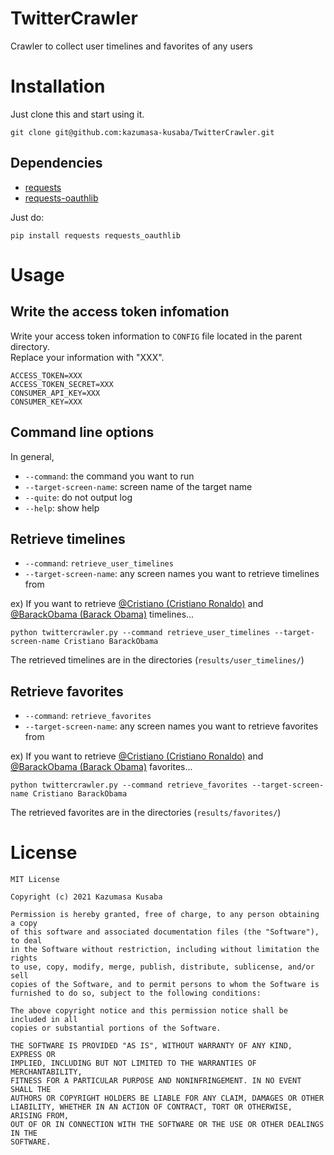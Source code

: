 # TwitterCrawler
Crawler to collect user timelines and favorites of any users

# Installation
Just clone this and start using it.  
```console
git clone git@github.com:kazumasa-kusaba/TwitterCrawler.git
```

## Dependencies
* [requests](https://github.com/psf/requests)  
* [requests-oauthlib](https://github.com/requests/requests-oauthlib)  

Just do:  
```console
pip install requests requests_oauthlib
```

# Usage

## Write the access token infomation
Write your access token information to `CONFIG` file located in the parent directory.    
Replace your information with "XXX".  
```CONFIG
ACCESS_TOKEN=XXX
ACCESS_TOKEN_SECRET=XXX
CONSUMER_API_KEY=XXX
CONSUMER_KEY=XXX
```

## Command line options
In general,  
* `--command`: the command you want to run
* `--target-screen-name`: screen name of the target name
* `--quite`: do not output log
* `--help`: show help

## Retrieve timelines
* `--command`: `retrieve_user_timelines`
* `--target-screen-name`: any screen names you want to retrieve timelines from

ex) If you want to retrieve [@Cristiano (Cristiano Ronaldo)](https://twitter.com/cristiano) and [@BarackObama (Barack Obama)](https://twitter.com/barackobama) timelines...  
```console
python twittercrawler.py --command retrieve_user_timelines --target-screen-name Cristiano BarackObama
```
The retrieved timelines are in the directories (`results/user_timelines/`)

## Retrieve favorites
* `--command`: `retrieve_favorites`
* `--target-screen-name`: any screen names you want to retrieve favorites from

ex) If you want to retrieve [@Cristiano (Cristiano Ronaldo)](https://twitter.com/cristiano) and [@BarackObama (Barack Obama)](https://twitter.com/barackobama) favorites...  
```console
python twittercrawler.py --command retrieve_favorites --target-screen-name Cristiano BarackObama
```
The retrieved favorites are in the directories (`results/favorites/`)

# License
```
MIT License

Copyright (c) 2021 Kazumasa Kusaba

Permission is hereby granted, free of charge, to any person obtaining a copy
of this software and associated documentation files (the "Software"), to deal
in the Software without restriction, including without limitation the rights
to use, copy, modify, merge, publish, distribute, sublicense, and/or sell
copies of the Software, and to permit persons to whom the Software is
furnished to do so, subject to the following conditions:

The above copyright notice and this permission notice shall be included in all
copies or substantial portions of the Software.

THE SOFTWARE IS PROVIDED "AS IS", WITHOUT WARRANTY OF ANY KIND, EXPRESS OR
IMPLIED, INCLUDING BUT NOT LIMITED TO THE WARRANTIES OF MERCHANTABILITY,
FITNESS FOR A PARTICULAR PURPOSE AND NONINFRINGEMENT. IN NO EVENT SHALL THE
AUTHORS OR COPYRIGHT HOLDERS BE LIABLE FOR ANY CLAIM, DAMAGES OR OTHER
LIABILITY, WHETHER IN AN ACTION OF CONTRACT, TORT OR OTHERWISE, ARISING FROM,
OUT OF OR IN CONNECTION WITH THE SOFTWARE OR THE USE OR OTHER DEALINGS IN THE
SOFTWARE.
```

